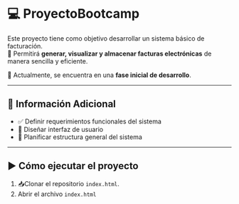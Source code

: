 # 💻 ProyectoBootcamp

Este proyecto tiene como objetivo desarrollar un sistema básico de facturación.  
🧾 Permitirá **generar, visualizar y almacenar facturas electrónicas** de manera sencilla y eficiente.

🔧 Actualmente, se encuentra en una **fase inicial de desarrollo**.

---

## 📌 Información Adicional

- ✅ Definir requerimientos funcionales del sistema  
- 🎨 Diseñar interfaz de usuario  
- 🧠 Planificar estructura general del sistema

---

## ▶️ Cómo ejecutar el proyecto

1. 📥Clonar el repositorio `index.html`.
2. Abrir el archivo `index.html` 

